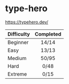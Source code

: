 # type-hero

<https://typehero.dev/>

| Difficulty | Completed |
| ---------- | :-------: |
| Beginner   |   14/14   |
| Easy       |   13/13   |
| Medium     |   50/95   |
| Hard       |   0/48    |
| Extreme    |   0/15    |
